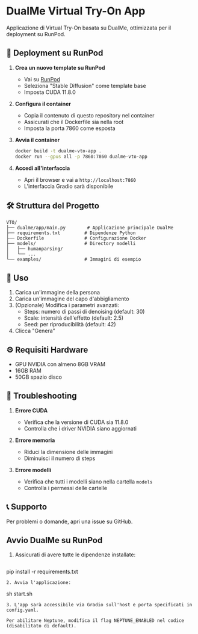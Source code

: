 # DualMe Virtual Try-On App

Applicazione di Virtual Try-On basata su DualMe, ottimizzata per il deployment su RunPod.

## 🚀 Deployment su RunPod

1. **Crea un nuovo template su RunPod**
   - Vai su [RunPod](https://www.runpod.io)
   - Seleziona "Stable Diffusion" come template base
   - Imposta CUDA 11.8.0

2. **Configura il container**
   - Copia il contenuto di questo repository nel container
   - Assicurati che il Dockerfile sia nella root
   - Imposta la porta 7860 come esposta

3. **Avvia il container**
   ```bash
   docker build -t dualme-vto-app .
   docker run --gpus all -p 7860:7860 dualme-vto-app
   ```

4. **Accedi all'interfaccia**
   - Apri il browser e vai a `http://localhost:7860`
   - L'interfaccia Gradio sarà disponibile

## 🛠️ Struttura del Progetto

```
VTO/
├── dualme/app/main.py        # Applicazione principale DualMe
├── requirements.txt         # Dipendenze Python
├── Dockerfile               # Configurazione Docker
├── models/                  # Directory modelli
│   ├── humanparsing/
│   └── ...
└── examples/                # Immagini di esempio
```

## 📝 Uso

1. Carica un'immagine della persona
2. Carica un'immagine del capo d'abbigliamento
3. (Opzionale) Modifica i parametri avanzati:
   - Steps: numero di passi di denoising (default: 30)
   - Scale: intensità dell'effetto (default: 2.5)
   - Seed: per riproducibilità (default: 42)
4. Clicca "Genera"

## ⚙️ Requisiti Hardware

- GPU NVIDIA con almeno 8GB VRAM
- 16GB RAM
- 50GB spazio disco

## 🔧 Troubleshooting

1. **Errore CUDA**
   - Verifica che la versione di CUDA sia 11.8.0
   - Controlla che i driver NVIDIA siano aggiornati

2. **Errore memoria**
   - Riduci la dimensione delle immagini
   - Diminuisci il numero di steps

3. **Errore modelli**
   - Verifica che tutti i modelli siano nella cartella `models`
   - Controlla i permessi delle cartelle

## 📞 Supporto

Per problemi o domande, apri una issue su GitHub.

## Avvio DualMe su RunPod

1. Assicurati di avere tutte le dipendenze installate:
   ```
pip install -r requirements.txt
   ```
2. Avvia l'applicazione:
   ```
sh start.sh
   ```
3. L'app sarà accessibile via Gradio sull'host e porta specificati in config.yaml.

Per abilitare Neptune, modifica il flag NEPTUNE_ENABLED nel codice (disabilitato di default). 